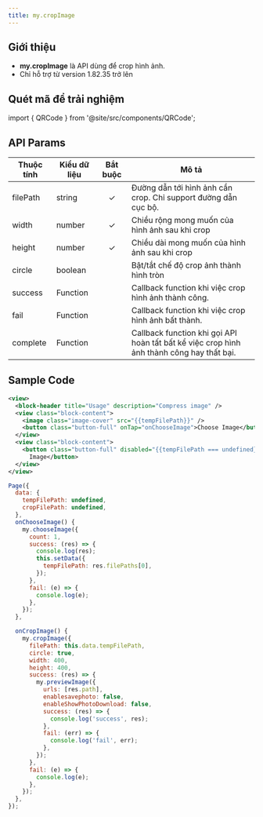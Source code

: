 ```yaml
---
title: my.cropImage
---
```


## Giới thiệu

- **my.cropImage** là API dùng để crop hình ảnh.
- Chỉ hỗ trợ từ version 1.82.35 trở lên

## Quét mã để trải nghiệm

import { QRCode } from '@site/src/components/QRCode';

<QRCode page="pages/api/crop-image/index" />

## API Params

| Thuộc tính              | Kiểu dữ liệu | Bắt buộc | Mô tả                                                                                         |
| ----------------------- | ------------ | :------: | --------------------------------------------------------------------------------------------- |
| filePath                 | string       |    ✓     | Đường dẫn tới hình ảnh cần crop. Chỉ support đường dẫn cục bộ. |
| width                    | number       |    ✓     | Chiều rộng mong muốn của hình ảnh sau khi crop |
| height                   | number       |    ✓     | Chiều dài mong muốn của hình ảnh sau khi crop  |
| circle                 | boolean       |           | Bật/tắt chế độ crop ảnh thành hình tròn |
| success                 | Function     |          | Callback function khi việc crop hình ảnh thành công.                                           |
| fail                    | Function     |          | Callback function khi việc crop hình ảnh bất thành.                                            |
| complete                | Function     |          | Callback function khi gọi API hoàn tất bất kể việc crop hình ảnh thành công hay thất bại. |

## Sample Code

```xml title=index.txml
<view>
  <block-header title="Usage" description="Compress image" />
  <view class="block-content">
    <image class="image-cover" src="{{tempFilePath}}" />
    <button class="button-full" onTap="onChooseImage">Choose Image</button>
  </view>
  <view class="block-content">
    <button class="button-full" disabled="{{tempFilePath === undefined}}" onTap="onCropImage">Crop
      Image</button>
  </view>
</view>
```

```js title=index.js
Page({
  data: {
    tempFilePath: undefined,
    cropFilePath: undefined,
  },
  onChooseImage() {
    my.chooseImage({
      count: 1,
      success: (res) => {
        console.log(res);
        this.setData({
          tempFilePath: res.filePaths[0],
        });
      },
      fail: (e) => {
        console.log(e);
      },
    });
  },

  onCropImage() {
    my.cropImage({
      filePath: this.data.tempFilePath,
      circle: true,
      width: 400,
      height: 400,
      success: (res) => {
        my.previewImage({
          urls: [res.path],
          enablesavephoto: false,
          enableShowPhotoDownload: false,
          success: (res) => {
            console.log('success', res);
          },
          fail: (err) => {
            console.log('fail', err);
          },
        });
      },
      fail: (e) => {
        console.log(e);
      },
    });
  },
});
```
